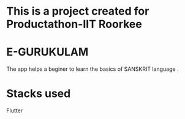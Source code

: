 # This is a project created for Productathon-IIT Roorkee
# E-GURUKULAM
The app helps a beginer to learn the basics of SANSKRIT language .
# Stacks used
Flutter 

